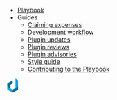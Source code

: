 <!-- _navbar.md -->
- [Playbook](/)
- Guides
  - [Claiming expenses](guides/claiming-expenses.md)
  - [Development workflow](guides/development-workflow.md)
  - [Plugin updates](guides/plugin-updates.md)
  - [Plugin reviews](guides/plugin-reviews.md)
  - [Plugin advisories](guides/plugin-advisories.md)
  - [Style guide](guides/style-guide.md)
  - [Contributing to the Playbook](contributing.md)

<div class="logo"> 
  <img src="build/assets/img/dxw-marker.svg" height="32px">
</div>

